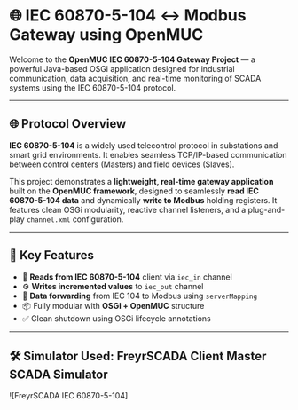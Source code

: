 # 🌐 IEC 60870-5-104 ↔️ Modbus Gateway using OpenMUC

Welcome to the **OpenMUC IEC 60870-5-104 Gateway Project** — a powerful Java-based OSGi application designed for industrial communication, data acquisition, and real-time monitoring of SCADA systems using the IEC 60870-5-104 protocol.

---

## 🌐 Protocol Overview

**IEC 60870-5-104** is a widely used telecontrol protocol in substations and smart grid environments. It enables seamless TCP/IP-based communication between control centers (Masters) and field devices (Slaves).

This project demonstrates a **lightweight, real-time gateway application** built on the **OpenMUC framework**, designed to seamlessly **read IEC 60870-5-104 data** and dynamically **write to Modbus** holding registers. It features clean OSGi modularity, reactive channel listeners, and a plug-and-play `channel.xml` configuration.

---

## 🚀 Key Features

- 📡 **Reads from IEC 60870-5-104** client via `iec_in` channel
- ⚙️ **Writes incremented values** to `iec_out` channel
- 🔁 **Data forwarding** from IEC 104 to Modbus using `serverMapping`
- 📦 Fully modular with **OSGi + OpenMUC** structure
- ✅ Clean shutdown using OSGi lifecycle annotations

---
## 🛠 Simulator Used: FreyrSCADA Client Master SCADA Simulator

![FreyrSCADA IEC 60870-5-104]

